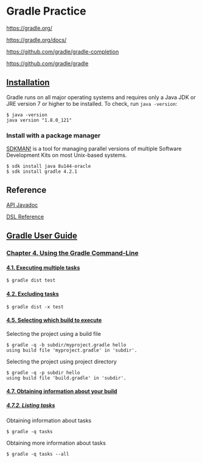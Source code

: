 # Gradle Practice

https://gradle.org/

https://gradle.org/docs/

https://github.com/gradle/gradle-completion

https://github.com/gradle/gradle

## [Installation](https://gradle.org/install/)

Gradle runs on all major operating systems and requires only a Java JDK or JRE version 7 or higher to be installed. To check, run `java -version`:

```
$ java -version
java version "1.8.0_121"
```

### Install with a package manager

[SDKMAN!](http://sdkman.io/) is a tool for managing parallel versions of multiple Software Development Kits on most Unix-based systems.

```
$ sdk install java 8u144-oracle
$ sdk install gradle 4.2.1
```

## Reference

[API Javadoc](https://docs.gradle.org/current/javadoc/)

[DSL Reference](https://docs.gradle.org/current/dsl/)

## [Gradle User Guide](https://docs.gradle.org/current/userguide/userguide.html)


### [Chapter 4. Using the Gradle Command-Line](https://docs.gradle.org/current/userguide/tutorial_gradle_command_line.html)

#### [4.1. Executing multiple tasks](https://docs.gradle.org/current/userguide/tutorial_gradle_command_line.html#sec:executing_multiple_tasks)

```
$ gradle dist test
```

#### [4.2. Excluding tasks](https://docs.gradle.org/current/userguide/tutorial_gradle_command_line.html#sec:excluding_tasks_from_the_command_line)

```
$ gradle dist -x test
```

#### [4.5. Selecting which build to execute](https://docs.gradle.org/current/userguide/tutorial_gradle_command_line.html#sec:selecting_build)

Selecting the project using a build file
```
$ gradle -q -b subdir/myproject.gradle hello
using build file 'myproject.gradle' in 'subdir'.
```

Selecting the project using project directory
```
$ gradle -q -p subdir hello
using build file 'build.gradle' in 'subdir'.
```

#### [4.7. Obtaining information about your build](https://docs.gradle.org/current/userguide/tutorial_gradle_command_line.html#sec:obtaining_information_about_your_build)

##### [4.7.2. Listing tasks](https://docs.gradle.org/current/userguide/tutorial_gradle_command_line.html#sec:listing_tasks)

Obtaining information about tasks
```
$ gradle -q tasks
```

Obtaining more information about tasks
```
$ gradle -q tasks --all
```






